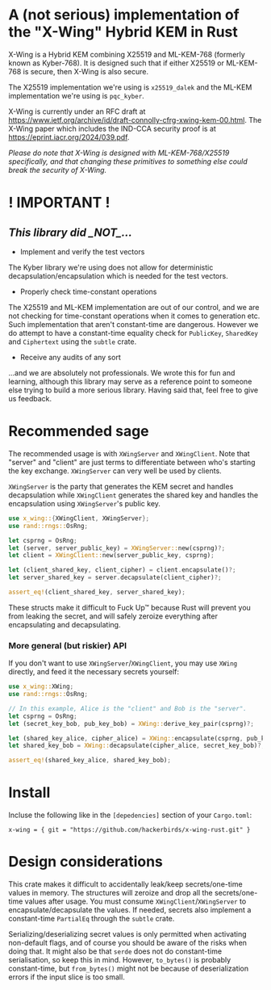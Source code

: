 # A (not serious) implementation of the "X-Wing" Hybrid KEM in Rust

X-Wing is a Hybrid KEM combining X25519 and ML-KEM-768 (formerly known as Kyber-768). It is designed such that if either X25519 or ML-KEM-768 is secure, then X-Wing is also secure.

The X25519 implementation we're using is `x25519_dalek` and the ML-KEM implementation we're using is `pqc_kyber`.

X-Wing is currently under an RFC draft at https://www.ietf.org/archive/id/draft-connolly-cfrg-xwing-kem-00.html.
The X-Wing paper which includes the IND-CCA security proof is at https://eprint.iacr.org/2024/039.pdf. 

*Please do note that X-Wing is designed with ML-KEM-768/X25519 specifically, and that changing these primitives to something else could break the security of X-Wing.*

# ! IMPORTANT !

## *This library did \_NOT\_...*

- Implement and verify the test vectors

The Kyber library we're using does not allow for deterministic decapsulation/encapsulation which is needed for the test vectors.

- Properly check time-constant operations

The X25519 and ML-KEM implementation are out of our control, and we are not checking for time-constant operations when it comes to generation etc. Such implementation that aren't constant-time are dangerous. 
However we do attempt to have a constant-time equality check for `PublicKey`, `SharedKey` and `Ciphertext` using the `subtle` crate.

- Receive any audits of any sort

...and we are absolutely not professionals. We wrote this for fun and learning, although this library may serve as a reference point to someone else trying to build a more serious library. Having said that, feel free to give us feedback.

# Recommended sage

The recommended usage is with `XWingServer` and `XWingClient`. Note that "server" and "client" are just terms to differentiate between who's starting the key exchange. `XWingServer` can very well be used by clients. 

`XWingServer` is the party that generates the KEM secret and handles decapsulation while `XWingClient` generates the shared key and handles the encapsulation using `XWingServer`'s public key.

```rust
use x_wing::{XWingClient, XWingServer};
use rand::rngs::OsRng;

let csprng = OsRng;
let (server, server_public_key) = XWingServer::new(csprng)?;
let client = XWingClient::new(server_public_key, csprng);

let (client_shared_key, client_cipher) = client.encapsulate()?;
let server_shared_key = server.decapsulate(client_cipher)?;

assert_eq!(client_shared_key, server_shared_key);
```

These structs make it difficult to Fuck Up™ because Rust will prevent you from leaking the secret, and will safely zeroize everything after encapsulating and decapsulating.

### More general (but riskier) API 

If you don't want to use `XWingServer`/`XWingClient`, you may use `XWing` directly, and feed it the necessary secrets yourself:

```rust
use x_wing::XWing;
use rand::rngs::OsRng;

// In this example, Alice is the "client" and Bob is the "server". 
let csprng = OsRng;
let (secret_key_bob, pub_key_bob) = XWing::derive_key_pair(csprng)?;

let (shared_key_alice, cipher_alice) = XWing::encapsulate(csprng, pub_key_bob)?;
let shared_key_bob = XWing::decapsulate(cipher_alice, secret_key_bob)?;

assert_eq!(shared_key_alice, shared_key_bob);
```

# Install

Incluse the following like in the `[depedencies]` section of your `Cargo.toml`:

```x-wing = { git = "https://github.com/hackerbirds/x-wing-rust.git" }```

# Design considerations

This crate makes it difficult to accidentally leak/keep secrets/one-time values in memory. The structures will zeroize and drop all the secrets/one-time values after usage. You must consume `XWingClient`/`XWingServer` to encapsulate/decapsulate the values. If needed, secrets also implement a constant-time `PartialEq` through the `subtle` crate. 

Serializing/deserializing secret values is only permitted when activating non-default flags, and of course you should be aware of the risks when doing that. It might also be that `serde` does not do constant-time serialisation, so keep this in mind. However, `to_bytes()` is probably constant-time, but `from_bytes()` might not be because of deserialization errors if the input slice is too small.